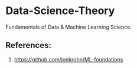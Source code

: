 # Data-Science-Theory
Fundamentals of Data &amp; Machine Learning Science.

## References:
1. https://github.com/jonkrohn/ML-foundations
